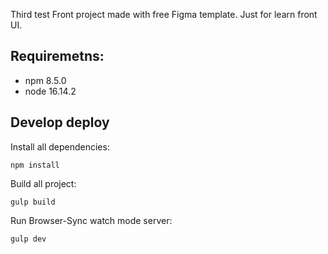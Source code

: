 Third test Front project made with free Figma template. Just for learn front UI.

## Requiremetns:
- npm 8.5.0
- node 16.14.2
## Develop deploy
Install all dependencies:
```
npm install
```
Build all project:
```
gulp build
```
Run Browser-Sync watch mode server:
```
gulp dev
```
